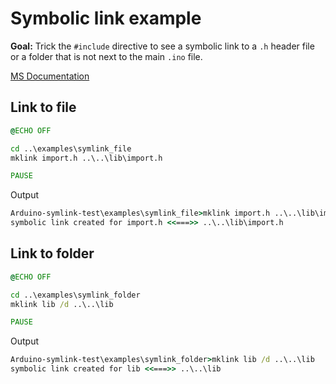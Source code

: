 # Symbolic link example

**Goal:** Trick the `#include` directive to see a symbolic link to a `.h` header file or a folder that is not next to the main `.ino` file.

[MS Documentation](https://learn.microsoft.com/hu-hu/windows-server/administration/windows-commands/mklink)

## Link to file

```cmd
@ECHO OFF

cd ..\examples\symlink_file
mklink import.h ..\..\lib\import.h

PAUSE
```

Output

```cmd
Arduino-symlink-test\examples\symlink_file>mklink import.h ..\..\lib\import.h
symbolic link created for import.h <<===>> ..\..\lib\import.h
```

## Link to folder

```cmd
@ECHO OFF

cd ..\examples\symlink_folder
mklink lib /d ..\..\lib

PAUSE
```

Output

```cmd
Arduino-symlink-test\examples\symlink_folder>mklink lib /d ..\..\lib
symbolic link created for lib <<===>> ..\..\lib
```
